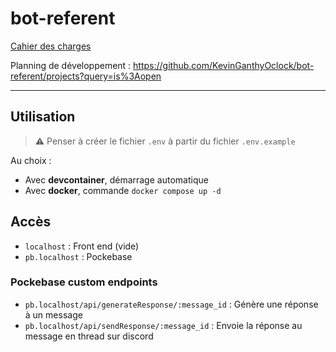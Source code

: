 # bot-referent

[Cahier des charges](https://www.notion.so/kevinoclock/Bot-r-f-rent-Cahier-des-charges-1207207cb7d2800898d5d38a3d17bc0b)

Planning de développement : <https://github.com/KevinGanthyOclock/bot-referent/projects?query=is%3Aopen>

---

## Utilisation

> :warning: Penser à créer le fichier `.env` à partir du fichier `.env.example`

Au choix :

* Avec **devcontainer**, démarrage automatique
* Avec **docker**, commande `docker compose up -d`

## Accès

* `localhost` : Front end (vide)
* `pb.localhost` : Pockebase

### Pockebase custom endpoints

* `pb.localhost/api/generateResponse/:message_id` : Génère une réponse à un message
* `pb.localhost/api/sendResponse/:message_id` : Envoie la réponse au message en thread sur discord